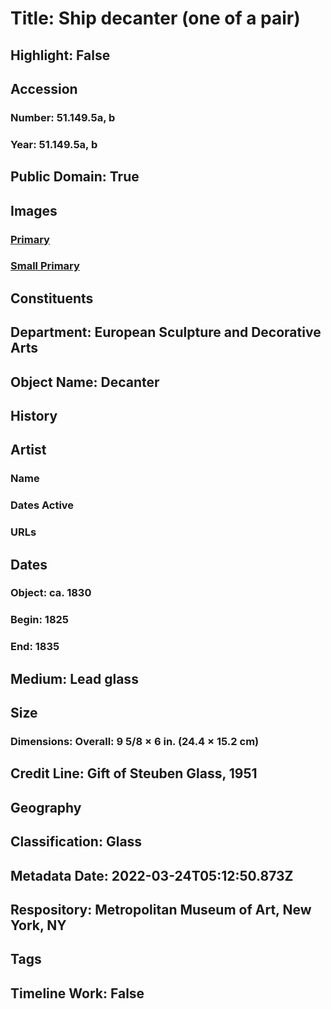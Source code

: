# Title: Ship decanter (one of a pair)
## Highlight: False
## Accession
### Number: 51.149.5a, b
### Year: 51.149.5a, b
## Public Domain: True
## Images
### [Primary](https://images.metmuseum.org/CRDImages/es/original/DP-1505-034.jpg)
### [Small Primary](https://images.metmuseum.org/CRDImages/es/web-large/DP-1505-034.jpg)
## Constituents
## Department: European Sculpture and Decorative Arts
## Object Name: Decanter
## History
## Artist
### Name
### Dates Active
### URLs
## Dates
### Object: ca. 1830
### Begin: 1825
### End: 1835
## Medium: Lead glass
## Size
### Dimensions: Overall: 9 5/8 × 6 in. (24.4 × 15.2 cm)
## Credit Line: Gift of Steuben Glass, 1951
## Geography
## Classification: Glass
## Metadata Date: 2022-03-24T05:12:50.873Z
## Respository: Metropolitan Museum of Art, New York, NY
## Tags
## Timeline Work: False